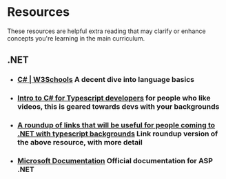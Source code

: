 # Resources

These resources are helpful extra reading that may clarify or enhance concepts you're learning in the main curriculum.

## .NET

- ### [C# | W3Schools](https://duckduckgo.com/?q=c%23+w3schools&ia=web) A decent dive into language basics
- ### [Intro to C# for Typescript developers](https://www.youtube.com/watch?v=j0857MhIohk) for people who like videos, this is geared towards devs with your backgrounds
- ### [A roundup of links that will be useful for people coming to .NET with typescript backgrounds](https://gist.github.com/w3cj/8f5d597c7aad19ceb1a59fbb070405f7) Link roundup version of the above resource, with more detail
- ### [Microsoft Documentation](https://learn.microsoft.com/en-us/aspnet/core/?view=aspnetcore-6.0) Official documentation for ASP .NET




